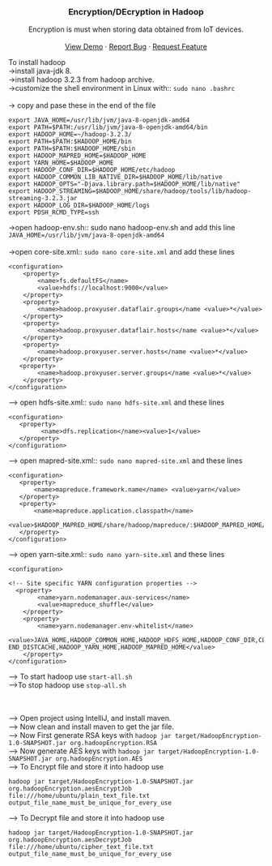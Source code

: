 <br />
<div align="center">

  <h3 align="center">Encryption/DEcryption in Hadoop</h3>

  <p align="center">
    Encryption is must when storing data obtained from IoT devices.<br><br>
    <a href="https://github.com/Kartikay304/HadoopEncyption">View Demo</a>
    ·
    <a href="https://github.com/Kartikay304/HadoopEncyption/issues/new?labels=bug&template=bug-report---.md">Report Bug</a>
    ·
    <a href="https://github.com/Kartikay304/HadoopEncyption/issues/new?labels=enhancement&template=feature-request---.md">Request Feature</a>
  </p>
</div>


To install hadoop <br>
->install java-jdk 8.<br>
->install hadoop 3.2.3 from hadoop archive.<br>
->customize the shell environment in Linux with:: ```sudo nano .bashrc```<br><br>
-> copy and pase these in the end of the file <br>
```
export JAVA_HOME=/usr/lib/jvm/java-8-openjdk-amd64
export PATH=$PATH:/usr/lib/jvm/java-8-openjdk-amd64/bin
export HADOOP_HOME=~/hadoop-3.2.3/
export PATH=$PATH:$HADOOP_HOME/bin
export PATH=$PATH:$HADOOP_HOME/sbin
export HADOOP_MAPRED_HOME=$HADOOP_HOME
export YARN_HOME=$HADOOP_HOME
export HADOOP_CONF_DIR=$HADOOP_HOME/etc/hadoop
export HADOOP_COMMON_LIB_NATIVE_DIR=$HADOOP_HOME/lib/native
export HADOOP_OPTS="-Djava.library.path=$HADOOP_HOME/lib/native"
export HADOOP_STREAMING=$HADOOP_HOME/share/hadoop/tools/lib/hadoop-streaming-3.2.3.jar
export HADOOP_LOG_DIR=$HADOOP_HOME/logs
export PDSH_RCMD_TYPE=ssh
```
->open hadoop-env.sh:: sudo nano hadoop-env.sh and add this line ```JAVA_HOME=/usr/lib/jvm/java-8-openjdk-amd64```<br><br>
->open core-site.xml:: ```sudo nano core-site.xml``` and add these lines<br>
```
<configuration>
    <property>
        <name>fs.defaultFS</name>
        <value>hdfs://localhost:9000</value>
    </property>
    <property>
        <name>hadoop.proxyuser.dataflair.groups</name <value>*</value>
    </property>
    <property>
        <name>hadoop.proxyuser.dataflair.hosts</name <value>*</value>
    </property>
    <property>
        <name>hadoop.proxyuser.server.hosts</name <value>*</value>
    </property>
   <property>
        <name>hadoop.proxyuser.server.groups</name <value>*</value>
    </property>
</configuration>
```
--> open hdfs-site.xml:: ```sudo nano hdfs-site.xml``` and these lines <br>
```
<configuration>
   <property>
         <name>dfs.replication</name><value>1</value>
   </property>
</configuration>
```
--> open mapred-site.xml:: ```sudo nano mapred-site.xml``` and these lines <br>
```
<configuration>
   <property>
       <name>mapreduce.framework.name</name> <value>yarn</value>
   </property>
   <property>
       <name>mapreduce.application.classpath</name>
       <value>$HADOOP_MAPRED_HOME/share/hadoop/mapreduce/:$HADOOP_MAPRED_HOME/share/hadoop/mapreduce/lib/</value>
   </property>
</configuration>
```
--> open yarn-site.xml:: ```sudo nano yarn-site.xml``` and these lines <br>
```
<configuration>

<!-- Site specific YARN configuration properties -->
  <property>
        <name>yarn.nodemanager.aux-services</name>
        <value>mapreduce_shuffle</value>
    </property>
    <property>
        <name>yarn.nodemanager.env-whitelist</name>
        <value>JAVA_HOME,HADOOP_COMMON_HOME,HADOOP_HDFS_HOME,HADOOP_CONF_DIR,CLASSPATH_PREP END_DISTCACHE,HADOOP_YARN_HOME,HADOOP_MAPRED_HOME</value>
    </property>
</configuration>
```
--> To start hadoop use ```start-all.sh```<br>
-->To stop hadoop use ```stop-all.sh```<br><br><br>

--> Open project using IntelliJ, and install maven. <br>
--> Now clean and install maven to get the jar file.<br>
--> Now First generate RSA keys with ```hadoop jar target/HadoopEncryption-1.0-SNAPSHOT.jar org.hadoopEncryption.RSA``` <br>
--> Now generate AES keys with ```hadoop jar target/HadoopEncryption-1.0-SNAPSHOT.jar org.hadoopEncryption.AES```<br>
--> To Encrypt file and store it into hadoop use 
```
hadoop jar target/HadoopEncryption-1.0-SNAPSHOT.jar org.hadoopEncryption.aesEncryptJob file:///home/ubuntu/plain_text_file.txt output_file_name_must_be_unique_for_every_use
```
--> To Decrypt file and store it into hadoop use 
```
hadoop jar target/HadoopEncryption-1.0-SNAPSHOT.jar org.hadoopEncryption.aesDecryptJob file:///home/ubuntu/cipher_text_file.txt output_file_name_must_be_unique_for_every_use
```


